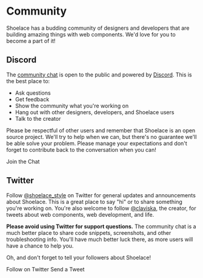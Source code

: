 # Community

Shoelace has a budding community of designers and developers that are building amazing things with web components. We'd love for you to become a part of it!

## Discord

The [community chat](https://discord.gg/mg8f26C) is open to the public and powered by [Discord](https://discord.com/). This is the best place to:

- Ask questions
- Get feedback
- Show the community what you're working on
- Hang out with other designers, developers, and Shoelace users
- Talk to the creator

Please be respectful of other users and remember that Shoelace is an open source project. We'll try to help when we can, but there's no guarantee we'll be able solve your problem. Please manage your expectations and don't forget to contribute back to the conversation when you can!

<sl-button type="primary" href="https://discord.gg/mg8f26C" target="_blank">
  Join the Chat
</sl-button>

## Twitter

Follow [@shoelace_style](https://twitter.com/shoelace_style) on Twitter for general updates and announcements about Shoelace. This is a great place to say "hi" or to share something you're working on. You're also welcome to follow [@claviska](https://twitter.com/claviska), the creator, for tweets about web components, web development, and life.

**Please avoid using Twitter for support questions.** The community chat is a much better place to share code snippets, screenshots, and other troubleshooting info. You'll have much better luck there, as more users will have a chance to help you.

Oh, and don't forget to tell your followers about Shoelace!

<sl-button type="primary" href="https://twitter.com/shoelace_style" target="_blank">
  Follow on Twitter
</sl-button>

<sl-button href="https://twitter.com/intent/tweet?text=Shoelace%20-%20a%20forward%20thinking%20library%20of%20web%20components.%20https%3A%2F%2Fshoelace.style%2F" target="_blank">
  Send a Tweet
</sl-button>

